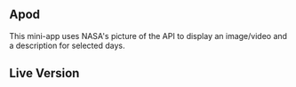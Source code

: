 ## Apod
This mini-app uses NASA's picture of the API to display an image/video and a description for selected days.


## Live Version
